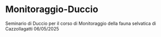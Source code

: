 # Monitoraggio-Duccio
Seminario di Duccio per il corso di Monitoraggio della fauna selvatica di Cazzollagatti 06/05/2025
